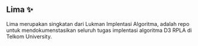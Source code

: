 ## Lima ✨

Lima merupakan singkatan dari Lukman Implentasi Algoritma, adalah repo untuk mendokumenstasikan seluruh tugas
implentasi algoritma D3 RPLA di Telkom University.
